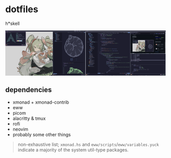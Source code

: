# dotfiles

h*skell

![screen](screen.png)

## dependencies

- xmonad + xmonad-contrib
- eww
- picom
- alacritty & tmux
- rofi
- neovim
- probably some other things
  
> non-exhaustive list; `xmonad.hs` and `eww/scripts`/`eww/variables.yuck` indicate a majority of the system util-type packages. 

